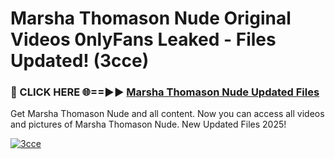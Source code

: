 # Marsha Thomason Nude Original Videos 0nlyFans Leaked - Files Updated! (3cce)

<h3>🔴 CLICK HERE 🌐==►► <a href="https://tinyurl.com/yrmya6cz" rel="nofollow">Marsha Thomason Nude Updated Files</a></h3>

Get Marsha Thomason Nude and all content. Now you can access all videos and pictures of Marsha Thomason Nude. New Updated Files 2025!

[![3cce](https://i.imgur.com/FMdXYCs.gif)](https://tinyurl.com/yrmya6cz)
